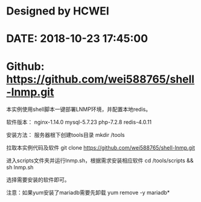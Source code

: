 # Designed by HCWEI
# DATE: 2018-10-23 17:45:00
# Github: https://github.com/wei588765/shell-lnmp.git

本实例使用shell脚本一键部署LNMP环境，并配置本地redis。

软件版本：
nginx-1.14.0
mysql-5.7.23
php-7.2.8
redis-4.0.11

安装方法：
服务器根下创建tools目录
mkdir /tools

拉取本实例代码及软件
git clone https://github.com/wei588765/shell-lnmp.git

进入scripts文件夹并运行lnmp.sh，根据需求安装相应软件
cd /tools/scripts && sh lnmp.sh

选择需要安装的软件即可。

注意：如果yum安装了mariadb需要先卸载
yum remove -y mariadb*
